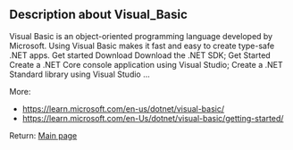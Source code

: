 ## Description about Visual_Basic

Visual Basic is an object-oriented programming language developed by Microsoft. Using Visual Basic makes it fast and easy to create type-safe .NET apps. Get started Download Download the .NET SDK; Get Started Create a .NET Core console application using Visual Studio; Create a .NET Standard library using Visual Studio ...

More:

* https://learn.microsoft.com/en-us/dotnet/visual-basic/
* https://learn.microsoft.com/en-Us/dotnet/visual-basic/getting-started/




Return: [Main page](/output.md)
